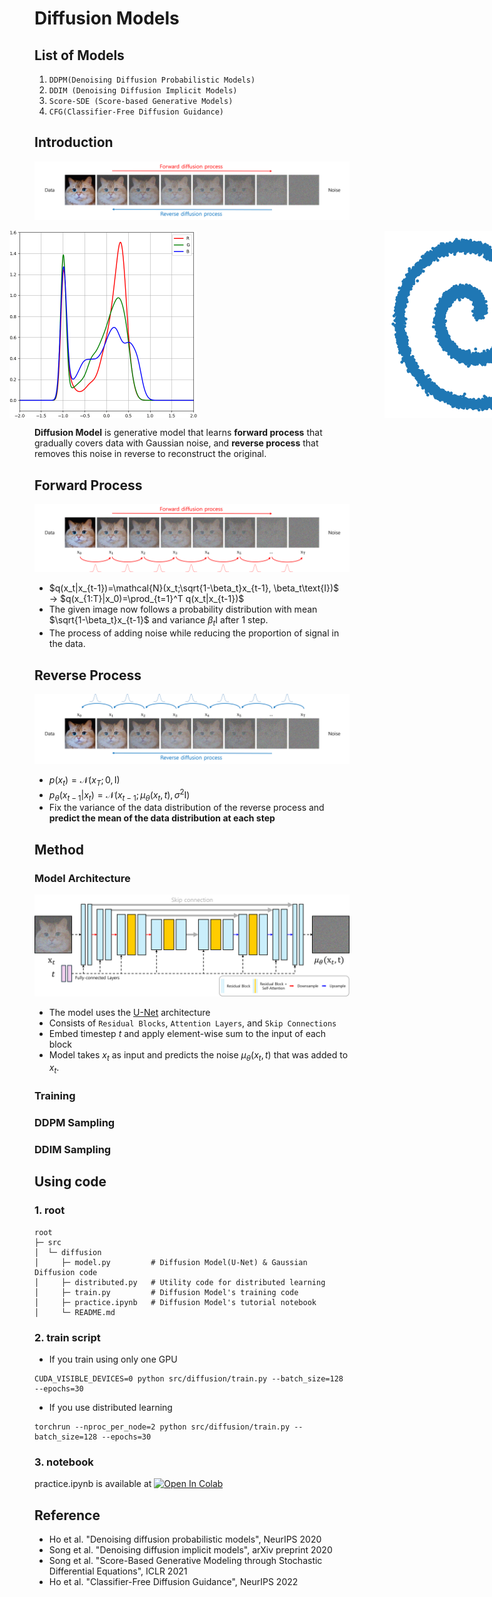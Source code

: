 # Diffusion Models

## List of Models
1) ```DDPM(Denoising Diffusion Probabilistic Models)```
2) ```DDIM (Denoising Diffusion Implicit Models)```
3) ```Score-SDE (Score-based Generative Models)```
4) ```CFG(Classifier-Free Diffusion Guidance)```

## Introduction
![diffusion main](/assets/Diffusion/diffusion_main.png)
<p style="display: flex; justify-content: center; align-items: center; gap: 300px;">
  <img src="/assets/Diffusion/diffusion_image.gif" width="300">
  <img src="/assets/Diffusion/diffusion_distribution.gif" width="300">
  <img src="/assets/Diffusion/diffusion_sample.gif" width="300">
</p>

**Diffusion Model** is generative model that learns **forward process** that gradually covers data with Gaussian noise,
and **reverse process** that removes this noise in reverse to reconstruct the original.

## Forward Process
![diffusion forward](/assets/Diffusion/diffusion_forward.png)

- $q(x_t|x_{t-1})=\mathcal{N}(x_t;\sqrt{1-\beta_t}x_{t-1}, \beta_t\text{I})$ $\longrightarrow$ $q(x_{1:T}|x_0)=\prod_{t=1}^T q(x_t|x_{t-1})$
- The given image now follows a probability distribution with mean $\sqrt{1-\beta_t}x_{t-1}$ and variance $\beta_t \text{I}$ after 1 step.
- The process of adding noise while reducing the proportion of signal in the data.

## Reverse Process
![diffusion_reverse](/assets/Diffusion/diffusion_reverse.png)

- $p(x_t)=\mathcal{N}(x_T;0,\text{I})$
- $p_\theta(x_{t-1}|x_t)=\mathcal{N}(x_{t-1};\mu_\theta(x_t,t), \sigma^2\text{I})$
- Fix the variance of the data distribution of the reverse process and **predict the mean of the data distribution at each step**


## Method
### Model Architecture
![diffusion_unet](/assets/Diffusion/diffusion_unet.png)

- The model uses the [U-Net](https://arxiv.org/abs/1505.04597) architecture
- Consists of ```Residual Blocks```, ```Attention Layers```, and ```Skip Connections```
- Embed timestep $t$ and apply element-wise sum to the input of each block
- Model takes $x_t$ as input and predicts the noise $\mu_\theta(x_t, t)$ that was added to $x_t$.

### Training

### DDPM Sampling

### DDIM Sampling

## Using code
### 1. root
```
root
├─ src
│  └─ diffusion
│     ├─ model.py         # Diffusion Model(U-Net) & Gaussian Diffusion code
│     ├─ distributed.py   # Utility code for distributed learning
│     ├─ train.py         # Diffusion Model's training code
│     ├─ practice.ipynb   # Diffusion Model's tutorial notebook
│     └─ README.md
```

### 2. train script
- If you train using only one GPU
```
CUDA_VISIBLE_DEVICES=0 python src/diffusion/train.py --batch_size=128 --epochs=30
```
- If you use distributed learning
```
torchrun --nproc_per_node=2 python src/diffusion/train.py --batch_size=128 --epochs=30
``` 

### 3. notebook
practice.ipynb is available at [![Open In Colab](https://colab.research.google.com/assets/colab-badge.svg)](https://colab.research.google.com/github/aiiplab/generative_pytorch/blob/main/src/ddpm/pratice.ipynb)

## Reference
- Ho et al. "Denoising diffusion probabilistic models", NeurIPS 2020
- Song et al. "Denoising diffusion implicit models", arXiv preprint 2020
- Song et al. "Score-Based Generative Modeling through Stochastic Differential Equations", ICLR 2021
- Ho et al. "Classifier-Free Diffusion Guidance", NeurIPS 2022
